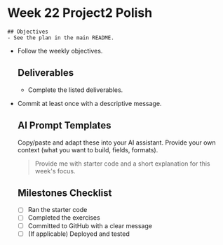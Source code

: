 # Week 22 Project2 Polish

    ## Objectives
    - See the plan in the main README.
- Follow the weekly objectives.

    ## Deliverables
    - Complete the listed deliverables.
- Commit at least once with a descriptive message.

    ## AI Prompt Templates
    Copy/paste and adapt these into your AI assistant. Provide your own context (what you want to build, fields, formats).

    > Provide me with starter code and a short explanation for this week's focus.

    ## Milestones Checklist
    - [ ] Ran the starter code
    - [ ] Completed the exercises
    - [ ] Committed to GitHub with a clear message
    - [ ] (If applicable) Deployed and tested
